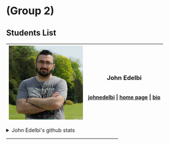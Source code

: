 # (Group 2)

<!-- describe your project -->

## Students List

<!-- Students list start here -->

| <img src="./students-bio/images/JohnEdelbi.jpg" height="200px" width="200px" alt="johnedelbi avatar" /> | <h3 id="johnedelbi">John Edelbi</h3><br>[johnedelbi](https://github.com/johnedelbi) \| [home page](https://johnedelbi.github.io) \| [bio](./students-bio/johnedelbi.md) |
| ------------------------------------------------------------------------------------------------------- | ----------------------------------------------------------------------------------------------------------------------------------------------------------------------- |

<details>
<summary>John Edelbi's github stats</summary>
<br>

![johnedelbi github activity](https://ghchart.rshah.org/johnedelbi)

![johnedelbi github stats](https://github-readme-stats.vercel.app/api?username=johnedelbi&show_icons=true&theme=default&hide_title=true&hide_rank=true)

</details>
<hr style="width:60%;align:center">

<!-- Students list finish here -->
